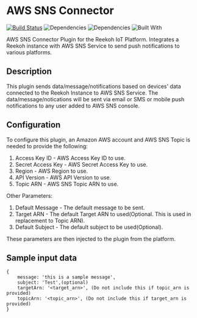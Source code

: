 # AWS SNS Connector
[![Build Status](https://travis-ci.org/Reekoh/sns-connector.svg)](https://travis-ci.org/Reekoh/sns-connector)
![Dependencies](https://img.shields.io/david/Reekoh/sns-connector.svg)
![Dependencies](https://img.shields.io/david/dev/Reekoh/sns-connector.svg)
![Built With](https://img.shields.io/badge/built%20with-gulp-red.svg)

AWS SNS Connector Plugin for the Reekoh IoT Platform. Integrates a Reekoh instance with AWS SNS Service to send push notifications to various platforms.

## Description
This plugin sends data/message/notifications based on devices' data connected to the Reekoh Instance to AWS SNS Service. The data/message/notications will be sent via email or SMS or mobile push notifications to any user added to AWS SNS console.

## Configuration
To configure this plugin, an Amazon AWS account and AWS SNS Topic is needed to provide the following:

1. Access Key ID - AWS Access Key ID to use.
2. Secret Access Key - AWS Secret Access Key to use.
3. Region - AWS Region to use.
4. API Version - AWS API Version to use.
5. Topic ARN - AWS SNS Topic ARN to use.

Other Parameters:

1. Default Message - The default message to be sent.
2. Target ARN - The default Target ARN to used(Optional. This is used in replacement to Topic ARN).
3. Default Subject - The default subject to be used(Optional).

These parameters are then injected to the plugin from the platform.

## Sample input data
```
{
    message: 'this is a sample message',
    subject: 'Test',(optional)
    targetArn: '<target_arn>', (Do not include this if topic_arn is provided)
    topicArn: '<topic_arn>', (Do not include this if target_arn is provided)
}
```